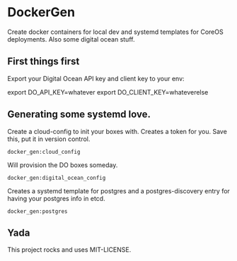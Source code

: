 # DockerGen

Create docker containers for local dev and systemd templates for CoreOS deployments. Also some digital ocean stuff.

## First things first

Export your Digital Ocean API key and client key to your env:

export DO_API_KEY=whatever
export DO_CLIENT_KEY=whateverelse

## Generating some systemd love.

Create a cloud-config to init your boxes with. Creates a token for you. Save this, put it in version control.

```
docker_gen:cloud_config
```

Will provision the DO boxes someday.

```
docker_gen:digital_ocean_config
```


Creates a systemd template for postgres and a postgres-discovery entry for having your postgres info in etcd.
```
docker_gen:postgres
```


## Yada
This project rocks and uses MIT-LICENSE.
